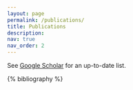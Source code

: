 ```yaml
---
layout: page
permalink: /publications/
title: Publications
description: 
nav: true
nav_order: 2
---
```


See <a href="https://scholar.google.com/citations?user=N1O2KT8AAAAJ">Google Scholar</a> for an up-to-date list.


<!-- _pages/publications.md -->
<div class="publications">

{% bibliography %}

</div>
